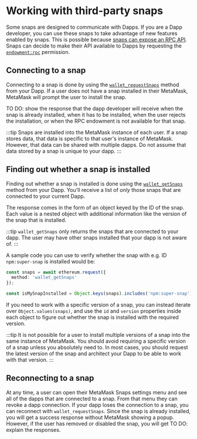 # Working with third-party snaps

Some snaps are designed to communicate with Dapps. If you are a Dapp developer, you can use these snaps to take advantage of new features enabled by snaps. This is possible because [snaps can expose an RPC API](../reference/exports/#onrpcrequest). Snaps can decide to make their API available to Dapps by requesting the [`endowment:rpc`](../reference/permissions.md#endowmentrpc) permission.

## Connecting to a snap

Connecting to a snap is done by using the [`wallet_requestSnaps`](../reference/rpc-api.md#wallet_requestsnaps) method from your Dapp. If a user does not have a snap installed in their MetaMask, MetaMask will prompt the user to install the snap.

TO DO: show the response that the dapp developer will receive when the snap is already installed, when it has to be installed, when the user rejects the installation, or when the RPC endowment is not available for that snap.

:::tip
Snaps are installed into the MetaMask instance of each user. If a snap stores data, that data is specific to that user's instance of MetaMask. However, that data can be shared with multiple dapps. Do not assume that data stored by a snap is unique to your dapp. 
:::

## Finding out whether a snap is installed

Finding out whether a snap is installed is done using the [`wallet_getSnaps`](../reference/rpc-api.md#wallet_getsnaps) method from your Dapp. You'll receive a list of _only_ those snaps that are connected to your current Dapp.

The response comes in the form of an object keyed by the ID of the snap. Each value is a nested object with additional information like the version of the snap that is installed.

:::tip
`wallet_getSnaps` only returns the snaps that are connected to your dapp. The user may have other snaps installed that your dapp is not aware of. 
:::

A sample code you can use to verify whether the snap with e.g. ID `npm:super-snap` is installed would be:

```ts
const snaps = await ethereum.request({
  method: 'wallet_getSnaps'
});

const isMySnapInstalled = Object.keys(snaps).includes('npm:super-snap');
```

If you need to work with a specific version of a snap, you can instead iterate over `Object.values(snaps)`, and use the `id` and `version` properties inside each object to figure out whether the snap is installed with the required version.

:::tip
It is not possible for a user to install multiple versions of a snap into the same instance of MetaMask. You should avoid requiring a specific version of a snap unless you absolutely need to. In most cases, you should request the latest version of the snap and architect your Dapp to be able to work with that version. 
:::

## Reconnecting to a snap

At any time, a user can open their MetaMask Snaps settings menu and see all of the dapps that are connected to a snap. From that menu they can revoke a dapp connection. If your dapp loses the connection to a snap, you can reconnect with `wallet_requestSnaps`. Since the snap is already installed, you will get a success response without MetaMask showing a popup. However, if the user has removed or disabled the snap, you will get TO DO: explain the responses. 